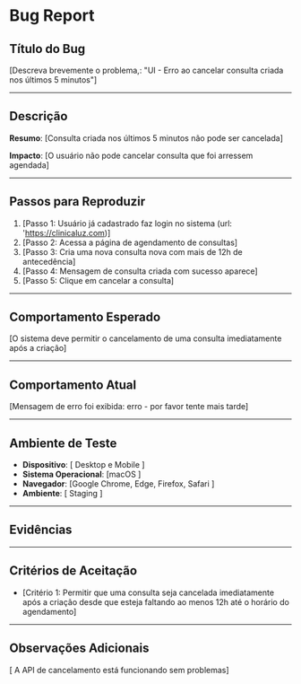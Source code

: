 # Bug Report

## Título do Bug
[Descreva brevemente o problema,: "UI - Erro ao cancelar consulta criada nos últimos 5 minutos"]

---

## Descrição
**Resumo**: [Consulta criada nos últimos 5 minutos não pode ser cancelada]

**Impacto**: [O usuário não pode cancelar consulta que foi arressem agendada]

---

## Passos para Reproduzir


1. [Passo 1: Usuário já cadastrado faz login no sistema (url: 'https://clinicaluz.com)]
2. [Passo 2: Acessa a página de agendamento de consultas]
3. [Passo 3: Cria uma nova consulta nova com mais de 12h de antecedência]
4. [Passo 4: Mensagem de consulta criada com sucesso aparece]
5. [Passo 5: Clique em cancelar a consulta]

---

## Comportamento Esperado
[O sistema deve permitir o cancelamento de uma consulta imediatamente após a criação]

---

## Comportamento Atual
[Mensagem de erro foi exibida: erro - por favor tente mais tarde]

---

## Ambiente de Teste
- **Dispositivo**: [ Desktop e Mobile ]
- **Sistema Operacional**: [macOS ]
- **Navegador**: [Google Chrome, Edge, Firefox, Safari ]
- **Ambiente**: [ Staging ]

---

## Evidências


---

## Critérios de Aceitação
- [Critério 1: Permitir que uma consulta seja cancelada imediatamente após a criação desde que esteja faltando ao menos 12h até o horário do agendamento]


---

## Observações Adicionais
[ A API de cancelamento está funcionando sem problemas]